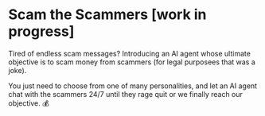 # Scam the Scammers [work in progress]

Tired of endless scam messages? Introducing an AI agent whose ultimate objective is to scam money from scammers (for legal purposees that was a joke). 

You just need to choose from one of many personalities, and let an AI agent chat with the scammers 24/7 until they rage quit or we finally reach our objective. 💰
